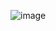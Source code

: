 ![image](https://user-images.githubusercontent.com/86933017/199800745-321db605-26dc-4850-b7e5-a2c1fbb9d663.png)
